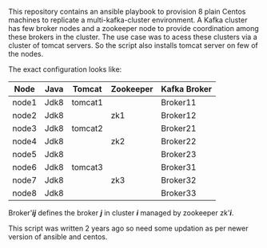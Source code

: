 This repository contains an ansible playbook to provision 8 plain Centos machines to replicate a multi-kafka-cluster environment. A Kafka cluster has few broker nodes and a zookeeper node to provide coordination among these brokers in the cluster. The use case was to acess these clusters via a cluster of tomcat servers. So the script also installs tomcat server on few of the nodes.

The exact configuration looks like:


| Node | Java | Tomcat | Zookeeper | Kafka Broker |
|--|--|--|--|--|
| node1 | Jdk8 | tomcat1 |  | Broker11 |
| node2 | Jdk8 |  | zk1 | Broker12|
| node3 | Jdk8 | tomcat2 |  | Broker21|
| node4 | Jdk8 |  | zk2 | Broker22|
| node5 | Jdk8 |  |  | Broker23|
| node6 | Jdk8 | tomcat3 |  | Broker31|
| node7 | Jdk8 |  | zk3 | Broker32|
| node8 | Jdk8 |  |  | Broker33|
 
 Broker'***ij*** defines the broker ***j*** in cluster ***i*** managed by zookeeper zk'***i***.

This script was written 2 years ago so need some updation as per newer version of ansible and centos.
